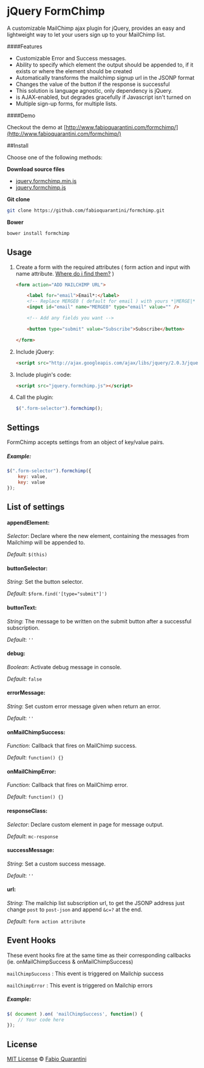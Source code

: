 # jQuery FormChimp

A customizable MailChimp ajax plugin for jQuery, provides an easy and lightweight way to let your users sign up to your MailChimp list.


####Features

- Customizable Error and Success messages.
- Ability to specify which element the output should be appended to, if it exists or where the element should be created
- Automatically transforms the mailchimp signup url in the JSONP format
- Changes the value of the button if the response is successful
- This solution is language agnostic, only dependency is jQuery.
- is AJAX-enabled, but degrades gracefully if Javascript isn't turned on
- Multiple sign-up forms, for multiple lists.


####Demo

Checkout the demo at [http://www.fabioquarantini.com/formchimp/](http://www.fabioquarantini.com/formchimp/)


##Install

Choose one of the following methods:

**Download source files**

- [jquery.formchimp.min.js](https://raw.github.com/fabioquarantini/formchimp/master/jquery.formchimp.min.js)
- [jquery.formchimp.js](https://raw.github.com/fabioquarantini/formchimp/master/jquery.formchimp.js)


**Git clone**

``` bash
git clone https://github.com/fabioquarantini/formchimp.git
```

**Bower**

``` bash
bower install formchimp
```


## Usage

1. Create a form with the required attributes ( form action and input with name attribute. [Where do i find them?](http://kb.mailchimp.com/article/can-i-host-my-own-sign-up-forms) )

	```html
	<form action="ADD MAILCHIMP URL">

		<label for="email">Email*:</label>
		<!-- Replace MERGE0 ( default for email ) with yours *|MERGE|* tags attribute -->
		<input id="email" name="MERGE0" type="email" value="" />

		<!-- Add any fields you want -->

		<button type="submit" value="Subscribe">Subscribe</button>

	</form>
	```

2. Include jQuery:

	```html
	<script src="http://ajax.googleapis.com/ajax/libs/jquery/2.0.3/jquery.min.js"></script>
	```

3. Include plugin's code:

	```html
	<script src="jquery.formchimp.js"></script>
	```

4. Call the plugin:

	```javascript
	$(".form-selector").formchimp();
	```


## Settings
FormChimp accepts settings from an object of key/value pairs.

##### Example:
```javascript
$(".form-selector").formchimp({
	key: value,
	key: value
});
```

## List of settings

#### appendElement:
*Selector*: Declare where the new element, containing the messages from Mailchimp will be appended to.

*Default*: `$(this)`

#### buttonSelector:
*String*: Set the button selector.

*Default*: `$form.find('[type="submit"]')`

#### buttonText:
*String*: The message to be written on the submit button after a successful subscription.

*Default*: `''`

#### debug:
*Boolean*: Activate debug message in console.

*Default*: `false`

#### errorMessage:
*String*: Set custom error message given when return an error.

*Default*: `''`

#### onMailChimpSuccess:
*Function*: Callback that fires on MailChimp success.

*Default*: `function() {}`

#### onMailChimpError:
*Function*: Callback that fires on MailChimp error.

*Default*: `function() {}`

#### responseClass:
*Selector*: Declare custom element in page for message output.

*Default*: `mc-response`

#### successMessage:
*String*: Set a custom success message.

*Default*: `''`

#### url:
*String*: The mailchip list subscription url, to get the JSONP address just change `post` to `post-json` and append `&c=?` at the end.

*Default*: `form action attribute`

## Event Hooks
These event hooks fire at the same time as their corresponding callbacks (ie. onMailChimpSuccess & onMailChimpSuccess)

`mailChimpSuccess` : This event is triggered on Mailchip success

`mailChimpError` : This event is triggered on Mailchip errors

##### Example:
```javascript
$( document ).on( 'mailChimpSuccess', function() {
	// Your code here
});
```

## License

[MIT License](http://opensource.org/licenses/MIT) © [Fabio Quarantini](http://www.fabioquarantini.com)
